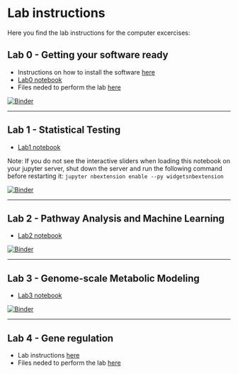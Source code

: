 # Lab instructions

Here you find the lab instructions for the computer excercises:

## Lab 0 - Getting your software ready

* Instructions on how to install the software [here](Lab0/)
* [Lab0 notebook](Lab0/Lab0.ipynb)
* Files neded to perform the lab [here](Lab0/)

[![Binder](https://mybinder.org/badge_logo.svg)](https://mybinder.org/v2/gh/statisticalbiotechnology/cb2030/master?filepath=%2Flab%2FLab0%2FLab0.ipynb)

------

## Lab 1 - Statistical Testing

* [Lab1 notebook](Lab1.ipynb)


Note: If you do not see the interactive sliders when loading this notebook on your jupyter server, shut down the server and run the following command before restarting it: `jupyter nbextension enable --py widgetsnbextension`

[![Binder](https://mybinder.org/badge_logo.svg)](https://mybinder.org/v2/gh/statisticalbiotechnology/cb2030/master?filepath=%2Flab%2FLab1.ipynb)

------

## Lab 2 - Pathway Analysis and Machine Learning

* [Lab2 notebook](Lab2.ipynb)

[![Binder](https://mybinder.org/badge_logo.svg)](https://mybinder.org/v2/gh/statisticalbiotechnology/cb2030/master?filepath=%2Flab%2FLab2.ipynb)

------

## Lab 3 - Genome-scale Metabolic Modeling

* [Lab3 notebook](Lab3/Lab3.ipynb)

[![Binder](https://mybinder.org/badge_logo.svg)](https://mybinder.org/v2/gh/statisticalbiotechnology/cb2030/master?filepath=%2Flab%2FLab3%2FLab3.ipynb)

------

## Lab 4 - Gene regulation

* Lab instructions [here](Lab4/Lab&#32;4&#32;-&#32;Instructions.pdf)
* Files neded to perform the lab [here](Lab4/)


